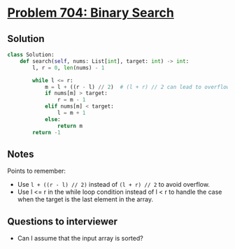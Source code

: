 # [Problem 704: Binary Search](https://leetcode.com/problems/binary-search/)

## Solution

```py
class Solution:
    def search(self, nums: List[int], target: int) -> int:
        l, r = 0, len(nums) - 1

        while l <= r:
            m = l + ((r - l) // 2)  # (l + r) // 2 can lead to overflow
            if nums[m] > target:
                r = m - 1
            elif nums[m] < target:
                l = m + 1
            else:
                return m
        return -1

```

## Notes

Points to remember:

- Use `l + ((r - l) // 2)` instead of `(l + r) // 2` to avoid overflow.
- Use l <= r in the while loop condition instead of l < r to handle the case when the target is the last element in the array.

## Questions to interviewer

- Can I assume that the input array is sorted?
